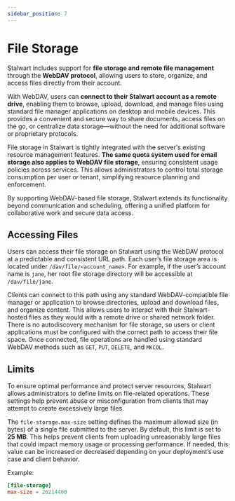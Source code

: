 ```yaml
---
sidebar_position: 7
---
```


# File Storage

Stalwart includes support for **file storage and remote file management** through the **WebDAV protocol**, allowing users to store, organize, and access files directly from their account.

With WebDAV, users can **connect to their Stalwart account as a remote drive**, enabling them to browse, upload, download, and manage files using standard file manager applications on desktop and mobile devices. This provides a convenient and secure way to share documents, access files on the go, or centralize data storage—without the need for additional software or proprietary protocols.

File storage in Stalwart is tightly integrated with the server's existing resource management features. **The same quota system used for email storage also applies to WebDAV file storage**, ensuring consistent usage policies across services. This allows administrators to control total storage consumption per user or tenant, simplifying resource planning and enforcement.

By supporting WebDAV-based file storage, Stalwart extends its functionality beyond communication and scheduling, offering a unified platform for collaborative work and secure data access.

## Accessing Files

Users can access their file storage on Stalwart using the WebDAV protocol at a predictable and consistent URL path. Each user’s file storage area is located under `/dav/file/<account_name>`. For example, if the user’s account name is `jane`, her root file storage directory will be accessible at `/dav/file/jane`.

Clients can connect to this path using any standard WebDAV-compatible file manager or application to browse directories, upload and download files, and organize content. This allows users to interact with their Stalwart-hosted files as they would with a remote drive or shared network folder. There is no autodiscovery mechanism for file storage, so users or client applications must be configured with the correct path to access their file space. Once connected, file operations are handled using standard WebDAV methods such as `GET`, `PUT`, `DELETE`, and `MKCOL`.

## Limits

To ensure optimal performance and protect server resources, Stalwart allows administrators to define limits on file-related operations. These settings help prevent abuse or misconfiguration from clients that may attempt to create excessively large files. 

The `file-storage.max-size` setting defines the maximum allowed size (in bytes) of a single file submitted to the server. By default, this limit is set to **25 MB**. This helps prevent clients from uploading unreasonably large files that could impact memory usage or processing performance. If needed, this value can be increased or decreased depending on your deployment’s use case and client behavior.

Example:

```toml
[file-storage]
max-size = 26214400
```
